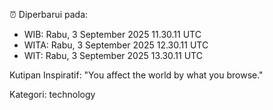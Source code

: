 ⏰ Diperbarui pada:
- WIB: Rabu, 3 September 2025 11.30.11 UTC
- WITA: Rabu, 3 September 2025 12.30.11 UTC
- WIT: Rabu, 3 September 2025 13.30.11 UTC

Kutipan Inspiratif:
"You affect the world by what you browse."


Kategori: technology

